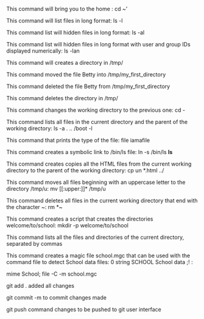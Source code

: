 This command will bring you to the home : cd ~’

This command will list files in long format: ls -l

This command list will hidden files in long format: ls -al

This command list will hidden files in long format with user and group IDs displayed numerically: ls -lan

This command will creates a directory in /tmp/

This command moved the file Betty into /tmp/my_first_directory

This command deleted the file Betty from /tmp/my_first_directory

This command deletes the directory in /tmp/

This command changes the working directory to the previous one: cd -

This command lists all files in the current directory and the parent of the working directory: ls -a . .. /boot -l

This command  that prints the type of the file: file iamafile

This command creates a symbolic link to /bin/ls file: ln -s /bin/ls __ls__

This command creates copies all the HTML files from the current working directory to the parent of the working directory: cp un *.html ../

This command moves all files beginning with an uppercase letter to the directory /tmp/u: mv [[:upper:]]* /tmp/u

This command deletes all files in the current working directory that end with the character ~: rm *~

This command creates a script that creates the directories welcome/to/school: mkdir -p welcome/to/school

This command lists all the files and directories of the current directory, separated by commas

This command creates a magic file school.mgc that can be used with the command file to detect School data files: 0 string SCHOOL School data ;! :

mime School; file -C -m school.mgc

git add . added all changes

git commit -m to commit changes made

git push command changes to be pushed to git user interface

